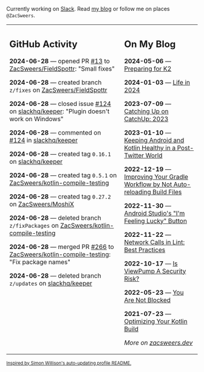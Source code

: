 Currently working on [Slack](https://slack.com/). Read [my blog](https://zacsweers.dev/) or follow me on places `@ZacSweers`.

<table><tr><td valign="top" width="60%">

## GitHub Activity
<!-- githubActivity starts -->
**2024-06-28** — opened PR [#13](https://github.com/ZacSweers/FieldSpottr/pull/13) to [ZacSweers/FieldSpottr](https://github.com/ZacSweers/FieldSpottr): "Small fixes"

**2024-06-28** — created branch `z/fixes` on [ZacSweers/FieldSpottr](https://github.com/ZacSweers/FieldSpottr)

**2024-06-28** — closed issue [#124](https://github.com/slackhq/keeper/issues/124) on [slackhq/keeper](https://github.com/slackhq/keeper): "Plugin doesn't work on Windows"

**2024-06-28** — commented on [#124](https://github.com/slackhq/keeper/issues/124#issuecomment-2197637705) in [slackhq/keeper](https://github.com/slackhq/keeper)

**2024-06-28** — created tag `0.16.1` on [slackhq/keeper](https://github.com/slackhq/keeper)

**2024-06-28** — created tag `0.5.1` on [ZacSweers/kotlin-compile-testing](https://github.com/ZacSweers/kotlin-compile-testing)

**2024-06-28** — created tag `0.27.2` on [ZacSweers/MoshiX](https://github.com/ZacSweers/MoshiX)

**2024-06-28** — deleted branch `z/fixPackages` on [ZacSweers/kotlin-compile-testing](https://github.com/ZacSweers/kotlin-compile-testing)

**2024-06-28** — merged PR [#266](https://github.com/ZacSweers/kotlin-compile-testing/pull/266) to [ZacSweers/kotlin-compile-testing](https://github.com/ZacSweers/kotlin-compile-testing): "Fix package names"

**2024-06-28** — deleted branch `z/updates` on [slackhq/keeper](https://github.com/slackhq/keeper)
<!-- githubActivity ends -->
</td><td valign="top" width="40%">

## On My Blog
<!-- blog starts -->
**2024-05-06** — [Preparing for K2](https://www.zacsweers.dev/preparing-for-k2/)

**2024-01-03** — [Life in 2024](https://www.zacsweers.dev/life-in-2024/)

**2023-07-09** — [Catching Up on CatchUp: 2023](https://www.zacsweers.dev/catching-up-on-catchup-2023/)

**2023-01-10** — [Keeping Android and Kotlin Healthy in a Post-Twitter World](https://www.zacsweers.dev/keeping-android-healthy/)

**2022-12-19** — [Improving Your Gradle Workflow by Not Auto-reloading Build Files](https://www.zacsweers.dev/improving-your-workflow-by-not-auto-reloading-build-files/)

**2022-11-30** — [Android Studio's "I'm Feeling Lucky" Button](https://www.zacsweers.dev/android-studios-im-feeling-lucky-button/)

**2022-11-22** — [Network Calls in Lint: Best Practices](https://www.zacsweers.dev/network-calls-in-lint-best-practices/)

**2022-10-17** — [Is ViewPump A Security Risk?](https://www.zacsweers.dev/is-viewpump-a-security-risk/)

**2022-05-23** — [You Are Not Blocked](https://www.zacsweers.dev/you-are-not-blocked/)

**2021-07-23** — [Optimizing Your Kotlin Build](https://www.zacsweers.dev/optimizing-your-kotlin-build/)
<!-- blog ends -->
_More on [zacsweers.dev](https://zacsweers.dev/)_
</td></tr></table>

<sub><a href="https://simonwillison.net/2020/Jul/10/self-updating-profile-readme/">Inspired by Simon Willison's auto-updating profile README.</a></sub>